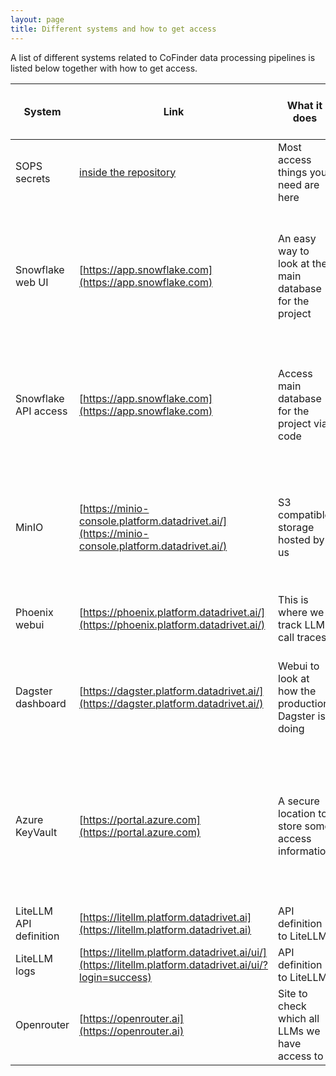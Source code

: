 ```yaml
---
layout: page
title: Different systems and how to get access
---
```


A list of different systems related to CoFinder data processing pipelines is listed below together with how to get access.

| System    | Link | What it does  | Who can help you with access | Other comments? |
| -------- | ------- | -------- | ------- | ------- |
| SOPS secrets | [inside the repository](https://github.com/knowit-solutions-cocreate/datadrivet-infra-opendatastack/tree/main/secrets) | Most access things you need are here | All developers in the project | Follow the [onboarding guide](02-getting-started.md) to add your key |
| Snowflake web UI  | [https://app.snowflake.com](https://app.snowflake.com) | An easy way to look at the main database for the project | ???? | Your username will be of format cocreate<yourname>. You may need admin rights to create your copy of the database. |
| Snowflake API access | [https://app.snowflake.com](https://app.snowflake.com) | Access main database for the project via code | Jon-Erik, ??? | The key pair setup is a bit convoluted, make sure you follow [these instructions](https://docs.snowflake.com/en/user-guide/key-pair-auth) carefully |
| MinIO | [https://minio-console.platform.datadrivet.ai/](https://minio-console.platform.datadrivet.ai/)  | S3 compatible storage hosted by us | e.g. Jimmy | You should get access through Keycloak when you get added to Terraform as a developer |
|  Phoenix webui | [https://phoenix.platform.datadrivet.ai/](https://phoenix.platform.datadrivet.ai/) | This is where we track LLM call traces | ???? |  API access info in SOPS secrets | 
|  Dagster dashboard | [https://dagster.platform.datadrivet.ai/](https://dagster.platform.datadrivet.ai/) | Webui to look at how the production Dagster is doing | see Azure KeyVault | Username and password are in Azure datadrivet-cluster-prod > Secrets | 
| Azure KeyVault | [https://portal.azure.com](https://portal.azure.com) | A secure location to store some access information | Tom, Lunken | Ask to be added to team "Invativa" and to get role "Key Vault Secrets User" for datadrivet-cluster-prod |
| LiteLLM API definition | [https://litellm.platform.datadrivet.ai](https://litellm.platform.datadrivet.ai) | API definition to LiteLLM |  | No login | 
| LiteLLM logs | [https://litellm.platform.datadrivet.ai/ui/](https://litellm.platform.datadrivet.ai/ui/?login=success) | API definition to LiteLLM | Andreas |  |
| Openrouter | [https://openrouter.ai](https://openrouter.ai) | Site to check which all LLMs we have access to |  | No login, just browse the openly available parts | 
